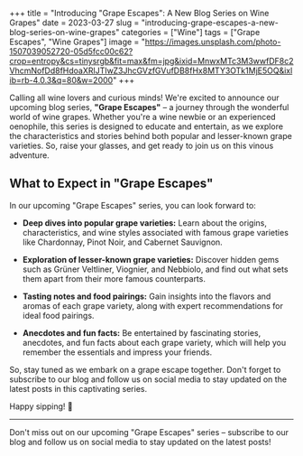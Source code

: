 +++
title = "Introducing \"Grape Escapes\": A New Blog Series on Wine Grapes"
date = 2023-03-27
slug = "introducing-grape-escapes-a-new-blog-series-on-wine-grapes"
categories = ["Wine"]
tags = ["Grape Escapes", "Wine Grapes"]
image = "https://images.unsplash.com/photo-1507039052720-05d5fcc00c62?crop=entropy&cs=tinysrgb&fit=max&fm=jpg&ixid=MnwxMTc3M3wwfDF8c2VhcmNofDd8fHdoaXRlJTIwZ3JhcGVzfGVufDB8fHx8MTY3OTk1MjE5OQ&ixlib=rb-4.0.3&q=80&w=2000"
+++

<p>Calling all wine lovers and curious minds! We're excited to announce our upcoming blog series, <strong>&quot;Grape Escapes&quot;</strong> – a journey through the wonderful world of wine grapes. Whether you're a wine newbie or an experienced oenophile, this series is designed to educate and entertain, as we explore the characteristics and stories behind both popular and lesser-known grape varieties. So, raise your glasses, and get ready to join us on this vinous adventure.</p>
<h2 id="what-to-expect-in-grape-escapes">What to Expect in &quot;Grape Escapes&quot;</h2>
<p>In our upcoming &quot;Grape Escapes&quot; series, you can look forward to:</p>
<ul>
<li>
<p><strong>Deep dives into popular grape varieties:</strong> Learn about the origins, characteristics, and wine styles associated with famous grape varieties like Chardonnay, Pinot Noir, and Cabernet Sauvignon.</p>
</li>
<li>
<p><strong>Exploration of lesser-known grape varieties:</strong> Discover hidden gems such as Grüner Veltliner, Viognier, and Nebbiolo, and find out what sets them apart from their more famous counterparts.</p>
</li>
<li>
<p><strong>Tasting notes and food pairings:</strong> Gain insights into the flavors and aromas of each grape variety, along with expert recommendations for ideal food pairings.</p>
</li>
<li>
<p><strong>Anecdotes and fun facts:</strong> Be entertained by fascinating stories, anecdotes, and fun facts about each grape variety, which will help you remember the essentials and impress your friends.</p>
</li>
</ul>
<p>So, stay tuned as we embark on a grape escape together. Don't forget to subscribe to our blog and follow us on social media to stay updated on the latest posts in this captivating series.</p>
<p>Happy sipping! 🍷</p>
<hr>
<p>Don't miss out on our upcoming &quot;Grape Escapes&quot; series – subscribe to our blog and follow us on social media to stay updated on the latest posts!</p>
